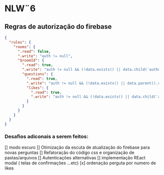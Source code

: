 # NLW¨6




## Regras de autorização do firebase 

```json
{
  "rules": {
    "rooms": {
      ".read": false,
      ".write": "auth != null",
      "$roomId": {
        ".read": true,
        ".write": "auth != null && (!data.exists() || data.child('authorId').val() == auth.id)",
        "questions": {
          ".read": true,
          ".write": "auth != null && (!data.exists() || data.parent().child('authorId').val() == auth.id)",
          "likes": {
            ".read": true,
            ".write": "auth != null && (!data.exists() || data.child('authorId').val() == auth.id)",  
          }
        }
      }
    }
  }
}
```

### Desafios adiconais a serem feitos:
 [] modo escuro
 [] Otimização da escuta de atualização do firebase para novas perguntas
 [] Refatoração do código css e organização de pastas/arquivos
 [] Autenticações alternativas
 [] implementação REact modal ( telas de confirmações ...etc)
 [x] ordenação perguta por numero de likes